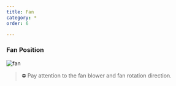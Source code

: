 ```yaml
---
title: Fan
category: *
order: 6

---
```


### **Fan Position**  

![fan](https://user-images.githubusercontent.com/85915538/126113583-7d1cb3fe-419d-4e30-ba9e-d56f8afe5852.png)

<!---
Fan Blower 방향과 회전 방향이 바뀌지 않게 주의해야한다.
--->

> ⛔ Pay attention to the fan blower and fan rotation direction.  
